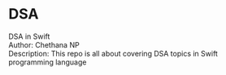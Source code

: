 # DSA
DSA in Swift
<br>
Author: Chethana NP
<br>
Description: This repo is all about covering DSA topics in Swift programming language